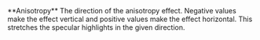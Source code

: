<tr>
<td>**Anisotropy**</td>
<td>The direction of the anisotropy effect. Negative values make the effect vertical and positive values make the effect horizontal. This stretches the specular highlights in the given direction.</td>
</tr>


